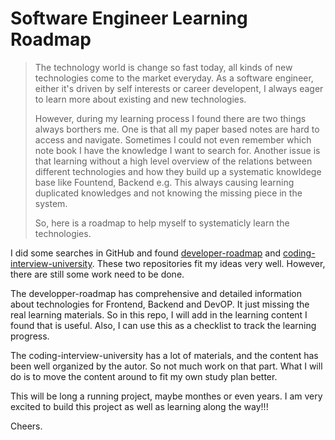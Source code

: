 # Software Engineer Learning Roadmap

> The technology world is change so fast today, all kinds of new technologies come to the market everyday. As a software engineer, either it's driven by self interests or career developent, I always eager to learn more about existing and new technologies. 
>
> However, during my learning process I found there are two things always borthers me. One is that all my paper based notes are hard to access and navigate. Sometimes I could not even remember which note book I have the knowledge I want to search for. Another issue is that learning without a high level overview of the relations between different technologies and how they build up a systematic knowldege base like Fountend, Backend e.g. This always causing learning duplicated knowledges and not knowing the missing piece in the system.
>
> So, here is a roadmap to help myself to systematicly learn the technologies. 

I did some searches in GitHub and found [developer-roadmap](https://github.com/kamranahmedse/developer-roadmap) and [coding-interview-university](https://github.com/jwasham/coding-interview-university). These two repositories fit my ideas very well. However, there are still some work need to be done. 

The developper-roadmap has comprehensive and detailed information about technologies for Frontend, Backend and DevOP. It just missing the real learning materials. So in this repo, I will add in the learning content I found that is useful. Also, I can use this as a checklist to track the learning progress.

The coding-interview-university has a lot of materials, and the content has been well organized by the autor. So not much work on that part. What I will do is to move the content around to fit my own study plan better.

This will be long a running project, maybe monthes or even years. I am very excited to build this project as well as learning along the way!!!

Cheers.